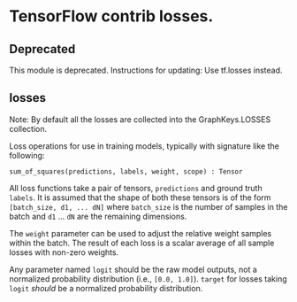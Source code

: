 # TensorFlow contrib losses.

## Deprecated

This module is deprecated. Instructions for updating: Use tf.losses instead.

## losses

Note: By default all the losses are collected into the GraphKeys.LOSSES collection.

Loss operations for use in training models, typically with signature like the
following:

`sum_of_squares(predictions, labels, weight, scope) : Tensor`

All loss functions take a pair of tensors, `predictions` and ground truth
`labels`. It is assumed that the shape of both these tensors is of the form
`[batch_size, d1, ... dN]` where `batch_size` is the number
of samples in the batch and `d1` ... `dN` are the remaining dimensions.

The `weight` parameter can be used to adjust the relative weight samples within
the batch. The result of each loss is a scalar average of all sample losses with
non-zero weights.

Any parameter named `logit` should be the raw model outputs, not a normalized
probability distribution (i.e., `[0.0, 1.0]`). `target` for losses taking
`logit` _should_ be a normalized probability distribution.
